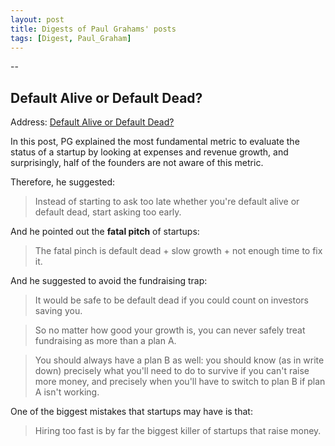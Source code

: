 ```yaml
---
layout: post
title: Digests of Paul Grahams' posts
tags: [Digest, Paul_Graham]
---
```




--

## Default Alive or Default Dead?

Address: [Default Alive or Default Dead?](http://paulgraham.com/aord.html)

In this post, PG explained the most fundamental metric to evaluate the status of a startup by looking at expenses and revenue growth, and surprisingly, half of the founders are not aware of this metric.

Therefore, he suggested:

> Instead of starting to ask too late whether you're default alive or default dead, start asking too early.

And he pointed out the **fatal pitch** of startups:

> The fatal pinch is default dead + slow growth + not enough time to fix it.

And he suggested to avoid the fundraising trap:

> It would be safe to be default dead if you could count on investors saving you.

> So no matter how good your growth is, you can never safely treat fundraising as more than a plan A.

> You should always have a plan B as well: you should know (as in write down) precisely what you'll need to do to survive if you can't raise more money, and precisely when you'll have to switch to plan B if plan A isn't working.

One of the biggest mistakes that startups may have is that:

> Hiring too fast is by far the biggest killer of startups that raise money.

